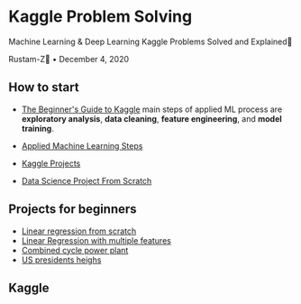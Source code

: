 # Kaggle Problem Solving
Machine Learning & Deep Learning Kaggle Problems Solved and Explained🎯

Rustam-Z🚀 • December 4, 2020

## How to start
- [The Beginner's Guide to Kaggle](https://elitedatascience.com/beginner-kaggle) main steps of applied ML process are **exploratory analysis**, **data cleaning**, **feature engineering**, and **model training**.
- [Applied Machine Learning Steps](https://machinelearningmastery.com/start-here)

- [Kaggle Projects](https://youtube.com/playlist?list=PL2zq7klxX5AQXzNSLtc_LEKFPh2mAvHIO)
- [Data Science Project From Scratch](https://youtube.com/playlist?list=PL2zq7klxX5ASFejJj80ob9ZAnBHdz5O1t)

## Projects for beginners
- [Linear regression from scratch](linear-regression-from-scratch)
- [Linear Regression with multiple features](linear-regression-multiple-features)
- [Combined cycle power plant](power-plant)
- [US presidents heighs](US-presidents-heights)

## Kaggle

<!-- 
Pro Tips:

pd.set_option("display.precision", 3)
pd.set_option("display.expand_frame_repr", False)
pd.set_option("display.max_rows", 25)

 -->